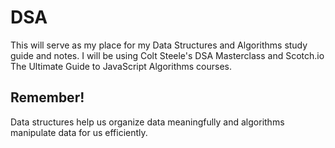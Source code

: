 # DSA
This will serve as my place for my Data Structures and Algorithms study guide and notes. I will be using Colt Steele's DSA Masterclass and Scotch.io The Ultimate Guide to JavaScript Algorithms courses. 

## Remember! 
Data structures help us organize data meaningfully and algorithms manipulate data for us efficiently. 
